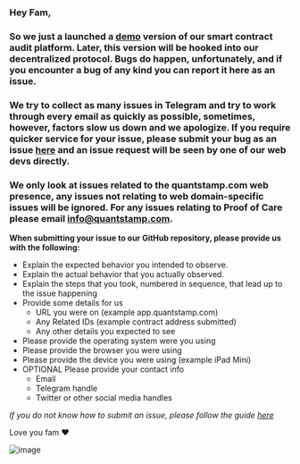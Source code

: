 ### Hey Fam,

### So we just a launched a [demo](app.quantstamp.com) version of our smart contract audit platform. Later, this version will be hooked into our decentralized protocol. Bugs do happen, unfortunately, and if you encounter a bug of any kind you can report it here as an issue.

### We try to collect as many issues in Telegram and try to work through every email as quickly as possible, sometimes, however, factors slow us down and we apologize. If you require quicker service for your issue, please submit your bug as an issue [here](https://github.com/quantstamp/quantstamp_services_test/issues/new) and an issue request will be seen by one of our web devs directly.

### We only look at issues related to the quantstamp.com web presence, any issues not relating to web domain-specific issues will be ignored. For any issues relating to Proof of Care please email info@quantstamp.com.

**When submitting your issue to our GitHub repository, please provide us with the following:**

- Explain the expected behavior you intended to observe.
- Explain the actual behavior that you actually observed.
- Explain the steps that you took, numbered in sequence, that lead up to the issue happening
- Provide some details for us
  -  URL you were on (example app.quantstamp.com)
  -  Any Related IDs (example contract address submitted)
  -  Any other details you expected to see
- Please provide the operating system were you using
- Please provide the browser you were using
- Please provide the device you were using (example iPad Mini)
- OPTIONAL Please provide your contact info
  -  Email
  -  Telegram handle
  -  Twitter or other social media handles

_If you do not know how to submit an issue, please follow the guide [here](https://help.github.com/articles/creating-an-issue/)_ 

Love you fam ❤️ 

![image](https://user-images.githubusercontent.com/5182060/37628204-bbaafb02-2b95-11e8-98f1-274d57172e83.png)



